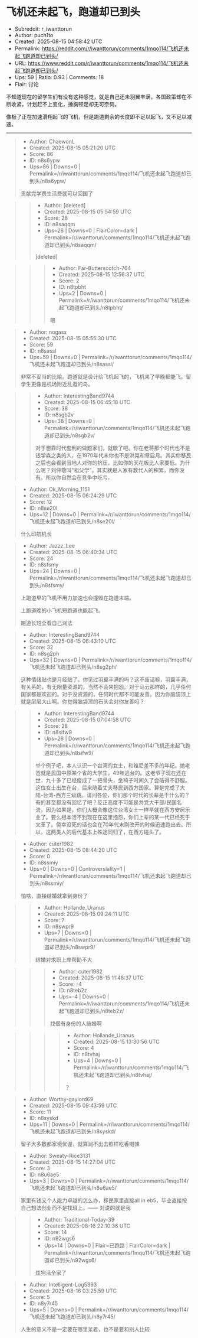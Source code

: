 # 飞机还未起飞，跑道却已到头

- Subreddit: r_iwanttorun
- Author: puch1to
- Created: 2025-08-15 04:58:42 UTC
- Permalink: https://reddit.com/r/iwanttorun/comments/1mqo114/飞机还未起飞跑道却已到头/
- URL: https://www.reddit.com/r/iwanttorun/comments/1mqo114/飞机还未起飞跑道却已到头/
- Ups: 59 | Ratio: 0.93 | Comments: 18
- Flair: 讨论


不知道现在的留学生们有没有这种感觉，就是自己还未羽翼丰满，各国政策却在不断收紧，计划赶不上变化，捶胸顿足却无可奈何。

像极了正在加速滑翔起飞的飞机，但是跑道剩余的长度即不足以起飞，又不足以减速。


---

> - Author: ChaewonL
> - Created: 2025-08-15 05:21:20 UTC
> - Score: 86
> - ID: n8s6ypw
> - Ups=86 | Downs=0 | Permalink=/r/iwanttorun/comments/1mqo114/飞机还未起飞跑道却已到头/n8s6ypw/
>
> 贡献完学费生活费就可以回国了

>> - Author: [deleted]
>> - Created: 2025-08-15 05:54:59 UTC
>> - Score: 28
>> - ID: n8saqqm
>> - Ups=28 | Downs=0 | FlairColor=dark | Permalink=/r/iwanttorun/comments/1mqo114/飞机还未起飞跑道却已到头/n8saqqm/
>>
>> [deleted]

>>> - Author: Far-Butterscotch-764
>>> - Created: 2025-08-15 12:56:37 UTC
>>> - Score: 2
>>> - ID: n8tpbht
>>> - Ups=2 | Downs=0 | Permalink=/r/iwanttorun/comments/1mqo114/飞机还未起飞跑道却已到头/n8tpbht/
>>>
>>> 嗯

> - Author: nogasx
> - Created: 2025-08-15 05:55:30 UTC
> - Score: 59
> - ID: n8sassl
> - Ups=59 | Downs=0 | Permalink=/r/iwanttorun/comments/1mqo114/飞机还未起飞跑道却已到头/n8sassl/
>
> 非常不妥当的比喻。跑道就是设计给飞机起飞的，飞机来了早晚都能飞。留学生更像是机场附近乱逛的鸟。

>> - Author: InterestingBand9744
>> - Created: 2025-08-15 06:45:18 UTC
>> - Score: 38
>> - ID: n8sgb2v
>> - Ups=38 | Downs=0 | Permalink=/r/iwanttorun/comments/1mqo114/飞机还未起飞跑道却已到头/n8sgb2v/
>>
>> 对于想靠时代套利的做题家们，就歇了吧。你在老蒋那个时代也不是钱学森之类的人，在1970年代末你也不是洪晃和章启月。其实你移民之后也会看到当地人对你的挤压，比如你的天花板比人家要低。为什么呢？刘仲敬叫“祖父学”。其实就是人家有数代人的积累，而你没有。所以你自然会在竞争中吃亏。

> - Author: Ok_Morning_1151
> - Created: 2025-08-15 06:24:29 UTC
> - Score: 12
> - ID: n8se20l
> - Ups=12 | Downs=0 | Permalink=/r/iwanttorun/comments/1mqo114/飞机还未起飞跑道却已到头/n8se20l/
>
> 什么印航机长

> - Author: Jazzz_Lee
> - Created: 2025-08-15 06:40:34 UTC
> - Score: 24
> - ID: n8sfsmy
> - Ups=24 | Downs=0 | Permalink=/r/iwanttorun/comments/1mqo114/飞机还未起飞跑道却已到头/n8sfsmy/
>
> 上跑道早的飞机不用力加速也会撞毁在跑道末端。
> 
> 上跑道晚的小飞机短跑道也能起飞。
> 
> 跑道长短全看自己润法

> - Author: InterestingBand9744
> - Created: 2025-08-15 06:43:10 UTC
> - Score: 32
> - ID: n8sg2ph
> - Ups=32 | Downs=0 | Permalink=/r/iwanttorun/comments/1mqo114/飞机还未起飞跑道却已到头/n8sg2ph/
>
> 这种情绪贴也是月经贴了。你见过羽翼丰满的吗？这不废话嘛，羽翼丰满，有关系的，有无限量资源的，当然不会来抱怨。对于马云那样的，几乎任何国家都是欢迎的。对于没资源的，任何时代都不可能友善。因为你脑袋顶上就是层层大山啊。你觉得脑袋顶的石头会对你友善吗？

>> - Author: InterestingBand9744
>> - Created: 2025-08-15 07:04:58 UTC
>> - Score: 28
>> - ID: n8sifw9
>> - Ups=28 | Downs=0 | Permalink=/r/iwanttorun/comments/1mqo114/飞机还未起飞跑道却已到头/n8sifw9/
>>
>> 举个例子吧，本人认识一个台湾的女士，和维尼差不多的年纪。她老爸就是民国中原某个省的大学生，49年逃台的。这老爷子现在还在世，九十多了已经瘦成了一把骨头，坐椅子时间久了会硌得不舒服。这位女士出生在台，后来随着丈夫移民到西方国家。算是完成了大陆-台湾-西方三级跳。请问各位，你们那个时代的长辈是干什么的？有的甚至都没有回忆了吧？反正高度不可能是共党大干部/民国名流，因为如果是，你们大概会像这位台湾女士一样早就在西方安居乐业了。要么根本活不到现在在这里抱怨，你们上辈的某一代已经死于文革了。侥幸没死的话也会在70年代末刚改开的时候迅速跑出去。所以，这两类人的后代基本上殊途同归了，在西方碰头了。

> - Author: cuter1982
> - Created: 2025-08-15 08:44:20 UTC
> - Score: 0
> - ID: n8ssmiy
> - Ups=0 | Downs=0 | Controversiality=1 | Permalink=/r/iwanttorun/comments/1mqo114/飞机还未起飞跑道却已到头/n8ssmiy/
>
> 怕啥，直接结婚就拿到身份了

>> - Author: Hollande_Uranus
>> - Created: 2025-08-15 09:24:11 UTC
>> - Score: 7
>> - ID: n8swpr9
>> - Ups=7 | Downs=0 | Permalink=/r/iwanttorun/comments/1mqo114/飞机还未起飞跑道却已到头/n8swpr9/
>>
>> 结婚对求职上岸帮助不大

>>> - Author: cuter1982
>>> - Created: 2025-08-15 11:48:37 UTC
>>> - Score: -4
>>> - ID: n8teb2z
>>> - Ups=-4 | Downs=0 | Permalink=/r/iwanttorun/comments/1mqo114/飞机还未起飞跑道却已到头/n8teb2z/
>>>
>>> 找個有身份的人結婚啊

>>>> - Author: Hollande_Uranus
>>>> - Created: 2025-08-15 13:30:56 UTC
>>>> - Score: 4
>>>> - ID: n8tvhaj
>>>> - Ups=4 | Downs=0 | Permalink=/r/iwanttorun/comments/1mqo114/飞机还未起飞跑道却已到头/n8tvhaj/
>>>>
>>>> ？

> - Author: Worthy-gaylord69
> - Created: 2025-08-15 09:43:59 UTC
> - Score: 11
> - ID: n8syskd
> - Ups=11 | Downs=0 | Permalink=/r/iwanttorun/comments/1mqo114/飞机还未起飞跑道却已到头/n8syskd/
>
> 留子大多数都家境优渥，就算润不出去照样吃香喝辣

> - Author: Sweaty-Rice3131
> - Created: 2025-08-15 14:27:04 UTC
> - Score: 3
> - ID: n8u6ae5
> - Ups=3 | Downs=0 | Permalink=/r/iwanttorun/comments/1mqo114/飞机还未起飞跑道却已到头/n8u6ae5/
>
> 家里有钱又个人能力卓越的怎么办，移民家里直接all in eb5，毕业直接按自己想法创业而不是找班上。—— 对说的就是我

>> - Author: Traditional-Today-39
>> - Created: 2025-08-16 22:10:36 UTC
>> - Score: 14
>> - ID: n92wgs6
>> - Ups=14 | Downs=0 | Flair=已跑路 | FlairColor=dark | Permalink=/r/iwanttorun/comments/1mqo114/飞机还未起飞跑道却已到头/n92wgs6/
>>
>> 炫狗活全家了

> - Author: Intelligent-Log5393
> - Created: 2025-08-16 03:25:59 UTC
> - Score: 5
> - ID: n8y7r45
> - Ups=5 | Downs=0 | Permalink=/r/iwanttorun/comments/1mqo114/飞机还未起飞跑道却已到头/n8y7r45/
>
> 人生的意义不是一定要在哪里呆着，也不是要和别人比较
